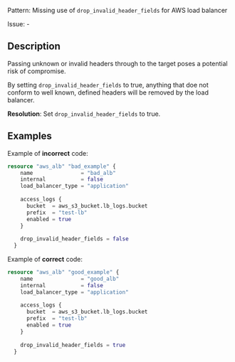 Pattern: Missing use of `drop_invalid_header_fields` for AWS load balancer

Issue: -

## Description

Passing unknown or invalid headers through to the target poses a potential risk of compromise. 

By setting `drop_invalid_header_fields` to true, anything that doe not conform to well known, defined headers will be removed by the load balancer.

**Resolution**: Set `drop_invalid_header_fields` to true.

## Examples

Example of **incorrect** code:

```terraform
resource "aws_alb" "bad_example" {
	name               = "bad_alb"
	internal           = false
	load_balancer_type = "application"
	
	access_logs {
	  bucket  = aws_s3_bucket.lb_logs.bucket
	  prefix  = "test-lb"
	  enabled = true
	}
  
	drop_invalid_header_fields = false
  }
```

Example of **correct** code:

```terraform
resource "aws_alb" "good_example" {
	name               = "good_alb"
	internal           = false
	load_balancer_type = "application"
	
	access_logs {
	  bucket  = aws_s3_bucket.lb_logs.bucket
	  prefix  = "test-lb"
	  enabled = true
	}
  
	drop_invalid_header_fields = true
  }
```